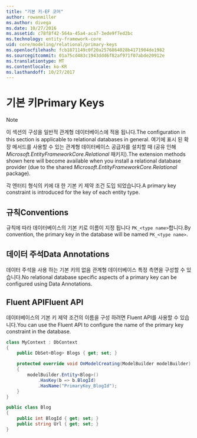 ```yaml
---
title: "기본 키-EF 코어"
author: rowanmiller
ms.author: divega
ms.date: 10/27/2016
ms.assetid: c78f8f42-564a-45a4-aca7-3ede9f7ed2bc
ms.technology: entity-framework-core
uid: core/modeling/relational/primary-keys
ms.openlocfilehash: fcb1871149c0f20a2576864028b4171904de1982
ms.sourcegitcommit: 01a75cd483c1943ddd6f82af971f07abde20912e
ms.translationtype: MT
ms.contentlocale: ko-KR
ms.lasthandoff: 10/27/2017
---
```

# <a name="primary-keys"></a><span data-ttu-id="72ff4-102">기본 키</span><span class="sxs-lookup"><span data-stu-id="72ff4-102">Primary Keys</span></span>

> [!NOTE]  
> <span data-ttu-id="72ff4-103">이 섹션의 구성을 일반적 관계형 데이터베이스에 적용 됩니다.</span><span class="sxs-lookup"><span data-stu-id="72ff4-103">The configuration in this section is applicable to relational databases in general.</span></span> <span data-ttu-id="72ff4-104">여기에 표시 된 확장 메서드를 사용할 수 있는 관계형 데이터베이스 공급자를 설치할 때 (공유 인해 *Microsoft.EntityFrameworkCore.Relational* 패키지).</span><span class="sxs-lookup"><span data-stu-id="72ff4-104">The extension methods shown here will become available when you install a relational database provider (due to the shared *Microsoft.EntityFrameworkCore.Relational* package).</span></span>

<span data-ttu-id="72ff4-105">각 엔터티 형식의 키에 대 한 기본 키 제약 조건 도입 되었습니다.</span><span class="sxs-lookup"><span data-stu-id="72ff4-105">A primary key constraint is introduced for the key of each entity type.</span></span>

## <a name="conventions"></a><span data-ttu-id="72ff4-106">규칙</span><span class="sxs-lookup"><span data-stu-id="72ff4-106">Conventions</span></span>

<span data-ttu-id="72ff4-107">규칙에 따라 데이터베이스의 기본 키로 이름이 지정 됩니다 `PK_<type name>`합니다.</span><span class="sxs-lookup"><span data-stu-id="72ff4-107">By convention, the primary key in the database will be named `PK_<type name>`.</span></span>

## <a name="data-annotations"></a><span data-ttu-id="72ff4-108">데이터 주석</span><span class="sxs-lookup"><span data-stu-id="72ff4-108">Data Annotations</span></span>

<span data-ttu-id="72ff4-109">데이터 주석을 사용 하는 기본 키의 없음 관계형 데이터베이스 특정 측면을 구성할 수 있습니다.</span><span class="sxs-lookup"><span data-stu-id="72ff4-109">No relational database specific aspects of a primary key can be configured using Data Annotations.</span></span>

## <a name="fluent-api"></a><span data-ttu-id="72ff4-110">Fluent API</span><span class="sxs-lookup"><span data-stu-id="72ff4-110">Fluent API</span></span>

<span data-ttu-id="72ff4-111">데이터베이스의 기본 키 제약 조건의 이름을 구성 하려면 Fluent API를 사용할 수 있습니다.</span><span class="sxs-lookup"><span data-stu-id="72ff4-111">You can use the Fluent API to configure the name of the primary key constraint in the database.</span></span>

<!-- [!code-csharp[Main](samples/core/relational/Modeling/FluentAPI/Samples/Relational/KeyName.cs?highlight=9)] -->
``` csharp
class MyContext : DbContext
{
    public DbSet<Blog> Blogs { get; set; }

    protected override void OnModelCreating(ModelBuilder modelBuilder)
    {
        modelBuilder.Entity<Blog>()
            .HasKey(b => b.BlogId)
            .HasName("PrimaryKey_BlogId");
    }
}

public class Blog
{
    public int BlogId { get; set; }
    public string Url { get; set; }
}
```
